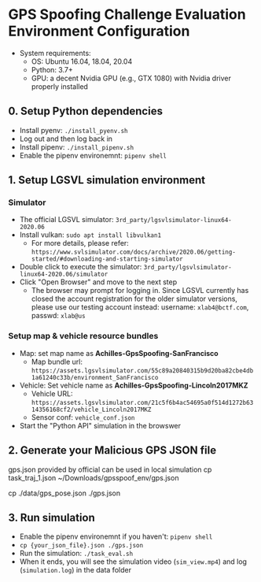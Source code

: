 # GPS Spoofing Challenge Evaluation Environment Configuration
- System requirements:
  - OS: Ubuntu 16.04, 18.04, 20.04
  - Python: 3.7+
  - GPU: a decent Nvidia GPU (e.g., GTX 1080) with Nvidia driver properly installed

## 0. Setup Python dependencies
- Install pyenv: ``./install_pyenv.sh``
- Log out and then log back in
- Install pipenv: ``./install_pipenv.sh``
- Enable the pipenv environemnt: ``pipenv shell``

## 1. Setup LGSVL simulation environment

### Simulator
- The official LGSVL simulator: ``3rd_party/lgsvlsimulator-linux64-2020.06``
- Install vulkan: ``sudo apt install libvulkan1``
  - For more details, please refer: ``https://www.svlsimulator.com/docs/archive/2020.06/getting-started/#downloading-and-starting-simulator``
- Double click to execute the simulator: ``3rd_party/lgsvlsimulator-linux64-2020.06/simulator``
- Click "Open Browser" and move to the next step
  - The browser may prompt for logging in. Since LGSVL currently has closed the account registration for the older simulator versions, please use our testing account instead: username: ``xlab4@bctf.com``, passwd: ``xlab@us``

### Setup map & vehicle resource bundles
- Map: set map name as **Achilles-GpsSpoofing-SanFrancisco**
  - Map bundle url: ``https://assets.lgsvlsimulator.com/55c89a20840315b9d20ba82cbe4db1a61240c33b/environment_SanFrancisco``
- Vehicle: Set vehicle name as **Achilles-GpsSpoofing-Lincoln2017MKZ**
  - Vehicle URL: ``https://assets.lgsvlsimulator.com/21c5f6b4ac54695a0f514d1272b6314356168cf2/vehicle_Lincoln2017MKZ``
  - Sensor conf: ``vehicle_conf.json``
- Start the "Python API" simulation in the browswer

## 2. Generate your Malicious GPS JSON file

gps.json provided by official can be used in local simulation
cp task_traj_1.json ~/Downloads/gpsspoof_env/gps.json

cp ./data/gps_pose.json ./gps.json

## 3. Run simulation
- Enable the pipenv environemnt if you haven't: ``pipenv shell``
- ``cp {your_json_file}.json ./gps.json``
- Run the simulation: ``./task_eval.sh``
- When it ends, you will see the simulation video (``sim_view.mp4``) and log (``simulation.log``) in the data folder
